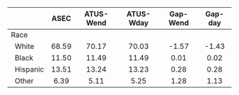 
|                      |         ASEC |    ATUS-Wend |    ATUS-Wday |     Gap-Wend |      Gap-day |
| -------------------- | :----------: | :----------: | :----------: | :----------: | :----------: |
| Race                 |              |              |              |              |              |
| &nbsp;&nbsp;White    |        68.59 |        70.17 |        70.03 |        -1.57 |        -1.43 |
| &nbsp;&nbsp;Black    |        11.50 |        11.49 |        11.49 |         0.01 |         0.02 |
| &nbsp;&nbsp;Hispanic |        13.51 |        13.24 |        13.23 |         0.28 |         0.28 |
| &nbsp;&nbsp;Other    |         6.39 |         5.11 |         5.25 |         1.28 |         1.13 |

